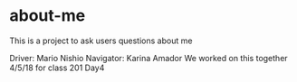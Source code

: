 # about-me
This is a project to ask users questions about me

Driver: Mario Nishio
Navigator: Karina Amador
We worked on this together 4/5/18 for class 201 Day4